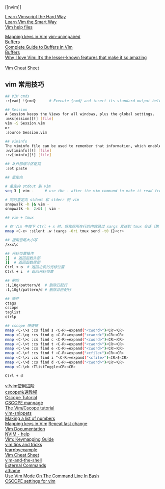 [[nvim]]

[Learn Vimscript the Hard Way](https://learnvimscriptthehardway.stevelosh.com/)  
[Learn Vim the Smart Way](https://learnvim.irian.to/)  
[Vim help files](https://vimhelp.org/#reference_toc)  


[Mapping keys in Vim](https://vim.fandom.com/wiki/Mapping_keys_in_Vim_-_Tutorial_(Part_1))  
[vim-unimpaired](https://github.com/tpope/vim-unimpaired/tree/master)  
[Buffers](https://evantravers.com/articles/series/git-gud-at-vim/)  
[Complete Guide to Buffers in Vim](https://linuxhandbook.com/vim-buffers/)  
[Buffers](https://mkaz.blog/working-with-vim/buffers)  
[Why I love Vim: It’s the lesser-known features that make it so amazing](https://www.freecodecamp.org/news/learn-linux-vim-basic-features-19134461ab85/)  
[]()  
[Vim Cheat Sheet](https://vim.rtorr.com/)  
[]()  

## vim 常用技巧
```bash
## VIM cmds
:r[ead] !{cmd}      # Execute {cmd} and insert its standard output below the cursor or the specified line.

## Session
A Session keeps the Views for all windows, plus the global settings.
:mks[ession][!] [file]
vim -S Session.vim
or
:source Session.vim

## viminfo
The viminfo file can be used to remember that information, which enables you to continue where you left off
:wv[iminfo][!] [file]
:rv[iminfo][!] [file]

## 从外部缓冲区粘贴
:set paste

## 重定向

# 重定向 stdout 到 vim
seq 3 | vim -     # use the - after the vim command to make it read from stdin

# 同时重定向 stdout 和 stderr 到 vim
snmpwalk -h |& vim -
snmpwalk -h  2>&1 | vim -

## vim + tmux

# 在 Vim 中按下 Ctrl + x 时，将光标所在行的内容通过 xargs 发送到 tmux 会话（第 0 个窗口）
nmap <C-x> :silent .w !xargs -0ri tmux send -t0 {}<cr>

## 搜索忽略大小写
/xxx\c

## 光标位置操作
[[  # 返回函数头部
]]  # 返回函数尾部
Ctrl + o  # 返回之前的光标位置
Ctrl + i  # 返回光标位置

## 删除
:1,10g/pattern/d  # 删除匹配行
:1,10g!/pattern/d # 删除非匹配行

## 插件
ctags
cscope
taglist
ctrlp

## cscope 快捷键
nmap <C-\>s :cs find s <C-R>=expand("<cword>")<CR><CR>
nmap <C-\>g :cs find g <C-R>=expand("<cword>")<CR><CR>
nmap <C-\>c :cs find c <C-R>=expand("<cword>")<CR><CR>
nmap <C-\>t :cs find t <C-R>=expand("<cword>")<CR><CR>
nmap <C-\>e :cs find e <C-R>=expand("<cword>")<CR><CR>
nmap <C-\>f :cs find f <C-R>=expand("<cfile>")<CR><CR>
nmap <C-\>i :cs find i ^<C-R>=expand("<cfile>")<CR>$<CR>
nmap <C-\>d :cs find d <C-R>=expand("<cword>")<CR><CR>
nmap <C-\>b :TlistToggle<CR><CR>

Ctrl + d
```

[vi/vim使用进阶](https://blog.easwy.com/archives/advanced-vim-skills-catalog/)  
[cscope快速教程](https://yiwenshao.github.io/2016/12/25/cscope%E5%BF%AB%E9%80%9F%E6%95%99%E7%A8%8B/)  
[Cscope Tutorial](https://courses.cs.washington.edu/courses/cse451/12sp/tutorials/tutorial_cscope.html)  
[CSCOPE manpage](https://cscope.sourceforge.net/cscope_man_page.html)  
[The Vim/Cscope tutorial](https://cscope.sourceforge.net/cscope_vim_tutorial.html)  
[vim-snippets](https://github.com/honza/vim-snippets)  
[Making a list of numbers](https://vim.fandom.com/wiki/Making_a_list_of_numbers)  
[Mapping keys in Vim](https://vim.fandom.com/wiki/Mapping_keys_in_Vim_-_Tutorial_(Part_1))  
[Repeat last change](https://vim.fandom.com/wiki/Repeat_last_change)  
[Vim Documentation](https://vim-jp.org/vimdoc-en/)  
[NVIM - help](https://neovim.io/doc/user/)  
[Vim: Keymapping Guide](https://www.meetgor.com/vim-keymaps/)  
[vim tips and tricks](https://www.cs.swarthmore.edu/oldhelp/vim/home.html)  
[learnbyexample](https://learnbyexample.github.io/tags/vim/)  
[Vim Cheat Sheet](https://vim.rtorr.com/)  
[vim-and-the-shell](https://vimways.org/2019/vim-and-the-shell/)  
[External Commands](https://learnvim.irian.to/basics/external_commands)  
[athame](https://github.com/ardagnir/athame)  
[Use Vim Mode On The Command Line In Bash](https://dev.to/brandonwallace/how-to-use-vim-mode-on-the-command-line-in-bash-fnn)  
[CSCOPE settings for vim](https://insidelinuxdev.net/~yuanjianpeng/config/cscope_maps.vim)  